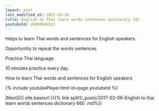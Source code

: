 ```yaml
---
layout: post
last_modified_at: 2021-03-29
title: English to Thai learn words sentences dictionary 742 
youtubeId: UhDNIN4U2zI
---
```

 
 
Helps to learn Thai words and sentences for English speakers.

Opportunitiy to repeat the words sentences. 

Practice Thai language. 
 
10 minutes practice every day. 
 
How to learn Thai words and sentences for English speakers 
 
{% include youtubePlayer.html id=page.youtubeId %}
 
 
[Next]({{ site.baseurl }}{% link  split1/_posts/2017-02-06-English to thai learn words sentences dictionary 660 .md%})
 
